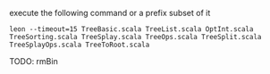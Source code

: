 execute the following command or a prefix subset of it

```
leon --timeout=15 TreeBasic.scala TreeList.scala OptInt.scala TreeSorting.scala TreeSplay.scala TreeOps.scala TreeSplit.scala TreeSplayOps.scala TreeToRoot.scala 
```
TODO:
rmBin
